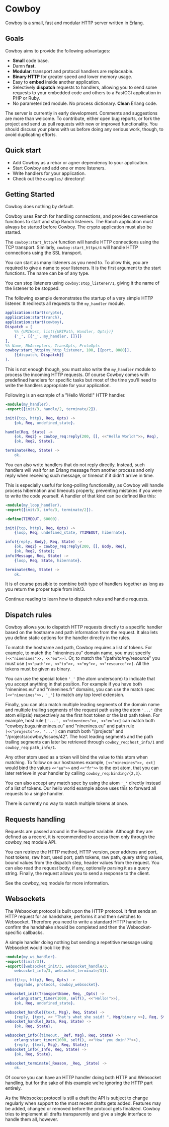 Cowboy
======

Cowboy is a small, fast and modular HTTP server written in Erlang.

Goals
-----

Cowboy aims to provide the following advantages:

* **Small** code base.
* Damn **fast**.
* **Modular**: transport and protocol handlers are replaceable.
* **Binary HTTP** for greater speed and lower memory usage.
* Easy to **embed** inside another application.
* Selectively **dispatch** requests to handlers, allowing you to send some
  requests to your embedded code and others to a FastCGI application in
  PHP or Ruby.
* No parameterized module. No process dictionary. **Clean** Erlang code.

The server is currently in early development. Comments and suggestions are
more than welcome. To contribute, either open bug reports, or fork the project
and send us pull requests with new or improved functionality. You should
discuss your plans with us before doing any serious work, though, to avoid
duplicating efforts.

Quick start
-----------

* Add Cowboy as a rebar or agner dependency to your application.
* Start Cowboy and add one or more listeners.
* Write handlers for your application.
* Check out the `examples/` directory!

Getting Started
---------------

Cowboy does nothing by default.

Cowboy uses Ranch for handling connections, and provides convenience
functions to start and stop Ranch listeners. The Ranch application
must always be started before Cowboy. The crypto application must
also be started.

The `cowboy:start_http/4` function will handle HTTP connections
using the TCP transport. Similarly, `cowboy:start_https/4` will
handle HTTP connections using the SSL transport.

You can start as many listeners as you need to. To allow this, you
are required to give a name to your listeners. It is the first
argument to the start functions. The name can be of any type.

You can stop listeners using `cowboy:stop_listener/1`, giving it
the name of the listener to be stopped.

The following example demonstrates the startup of a very simple
HTTP listener. It redirects all requests to the `my_handler`
module.

``` erlang
application:start(crypto),
application:start(ranch),
application:start(cowboy),
Dispatch = [
    %% {URIHost, list({URIPath, Handler, Opts})}
    {'_', [{'_', my_handler, []}]}
],
%% Name, NbAcceptors, TransOpts, ProtoOpts
cowboy:start_http(my_http_listener, 100, [{port, 8080}],
    [{dispatch, Dispatch}]
).
```

This is not enough though, you must also write the `my_handler`
module to process the incoming HTTP requests. Of course Cowboy
comes with predefined handlers for specific tasks but most of
the time you'll need to write the handlers appropriate for your
application.

Following is an example of a "Hello World!" HTTP handler.

``` erlang
-module(my_handler).
-export([init/3, handle/2, terminate/2]).

init({tcp, http}, Req, Opts) ->
    {ok, Req, undefined_state}.

handle(Req, State) ->
    {ok, Req2} = cowboy_req:reply(200, [], <<"Hello World!">>, Req),
    {ok, Req2, State}.

terminate(Req, State) ->
    ok.
```

You can also write handlers that do not reply directly. Instead, such handlers
will wait for an Erlang message from another process and only reply when
receiving such message, or timeout if it didn't arrive in time.

This is especially useful for long-polling functionality, as Cowboy will handle
process hibernation and timeouts properly, preventing mistakes if you were to
write the code yourself. A handler of that kind can be defined like this:

``` erlang
-module(my_loop_handler).
-export([init/3, info/3, terminate/2]).

-define(TIMEOUT, 60000).

init({tcp, http}, Req, Opts) ->
	{loop, Req, undefined_state, ?TIMEOUT, hibernate}.

info({reply, Body}, Req, State) ->
	{ok, Req2} = cowboy_req:reply(200, [], Body, Req),
	{ok, Req2, State};
info(Message, Req, State) ->
	{loop, Req, State, hibernate}.

terminate(Req, State) ->
	ok.
```

It is of course possible to combine both type of handlers together as long as
you return the proper tuple from init/3.

Continue reading to learn how to dispatch rules and handle requests.

Dispatch rules
--------------

Cowboy allows you to dispatch HTTP requests directly to a specific handler
based on the hostname and path information from the request. It also lets
you define static options for the handler directly in the rules.

To match the hostname and path, Cowboy requires a list of tokens. For
example, to match the "ninenines.eu" domain name, you must specify
`[<<"ninenines">>, <<"eu">>]`. Or, to match the "/path/to/my/resource"
you must use `[<<"path">>, <<"to">>, <<"my">>, <<"resource">>]`. All the
tokens must be given as binary.

You can use the special token `'_'` (the atom underscore) to indicate that
you accept anything in that position. For example if you have both
"ninenines.eu" and "ninenines.fr" domains, you can use the match spec
`[<<"ninenines">>, '_']` to match any top level extension.

Finally, you can also match multiple leading segments of the domain name and
multiple trailing segments of the request path using the atom `'...'` (the atom
ellipsis) respectively as the first host token or the last path token. For
example, host rule `['...', <<"ninenines">>, <<"eu">>]` can match both
"cowboy.bugs.ninenines.eu" and "ninenines.eu" and path rule
`[<<"projects">>, '...']` can match both "/projects" and
"/projects/cowboy/issues/42". The host leading segments and the path trailing
segments can later be retrieved through `cowboy_req:host_info/1` and
`cowboy_req:path_info/1`.

Any other atom used as a token will bind the value to this atom when
matching. To follow on our hostnames example, `[<<"ninenines">>, ext]`
would bind the values `<<"eu">>` and `<<"fr">>` to the ext atom, that you
can later retrieve in your handler by calling `cowboy_req:binding/{2,3}`.

You can also accept any match spec by using the atom `'_'` directly instead of
a list of tokens. Our hello world example above uses this to forward all
requests to a single handler.

There is currently no way to match multiple tokens at once.

Requests handling
-----------------

Requests are passed around in the Request variable. Although they are
defined as a record, it is recommended to access them only through the
cowboy_req module API.

You can retrieve the HTTP method, HTTP version, peer address and port,
host tokens, raw host, used port, path tokens, raw path, query string
values, bound values from the dispatch step, header values from the
request. You can also read the request body, if any, optionally parsing
it as a query string. Finally, the request allows you to send a response
to the client.

See the cowboy_req module for more information.

Websockets
----------

The Websocket protocol is built upon the HTTP protocol. It first sends
an HTTP request for an handshake, performs it and then switches
to Websocket. Therefore you need to write a standard HTTP handler to
confirm the handshake should be completed and then the Websocket-specific
callbacks.

A simple handler doing nothing but sending a repetitive message using
Websocket would look like this:

``` erlang
-module(my_ws_handler).
-export([init/3]).
-export([websocket_init/3, websocket_handle/3,
    websocket_info/3, websocket_terminate/3]).

init({tcp, http}, Req, Opts) ->
    {upgrade, protocol, cowboy_websocket}.

websocket_init(TransportName, Req, _Opts) ->
    erlang:start_timer(1000, self(), <<"Hello!">>),
    {ok, Req, undefined_state}.

websocket_handle({text, Msg}, Req, State) ->
    {reply, {text, << "That's what she said! ", Msg/binary >>}, Req, State};
websocket_handle(_Data, Req, State) ->
    {ok, Req, State}.

websocket_info({timeout, _Ref, Msg}, Req, State) ->
    erlang:start_timer(1000, self(), <<"How' you doin'?">>),
    {reply, {text, Msg}, Req, State};
websocket_info(_Info, Req, State) ->
    {ok, Req, State}.

websocket_terminate(_Reason, _Req, _State) ->
    ok.
```

Of course you can have an HTTP handler doing both HTTP and Websocket
handling, but for the sake of this example we're ignoring the HTTP
part entirely.

As the Websocket protocol is still a draft the API is subject to change
regularly when support to the most recent drafts gets added. Features may
be added, changed or removed before the protocol gets finalized. Cowboy
tries to implement all drafts transparently and give a single interface to
handle them all, however.
